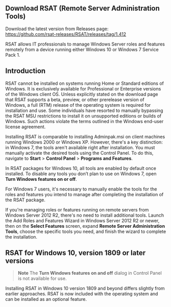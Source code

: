 ## Download RSAT (Remote Server Administration Tools)

Download the latest version from Releases page:       
https://github.com/rsat-releases/RSAT/releases/tag/1.412

RSAT allows IT professionals to manage Windows Server roles and features remotely from a device running either Windows 10 or Windows 7 Service Pack 1.

## Introduction

RSAT cannot be installed on systems running Home or Standard editions of Windows. It is exclusively available for Professional or Enterprise versions of the Windows client OS. Unless explicitly stated on the download page that RSAT supports a beta, preview, or other prerelease version of Windows, a full (RTM) release of the operating system is required for installation and use. Some individuals have resorted to manually bypassing the RSAT MSU restrictions to install it on unsupported editions or builds of Windows. Such actions violate the terms outlined in the Windows end-user license agreement.

Installing RSAT is comparable to installing Adminpak.msi on client machines running Windows 2000 or Windows XP. However, there's a key distinction: in Windows 7, the tools aren't available right after installation. You must manually activate the desired tools using the Control Panel. To do this, navigate to **Start** > **Control Panel** > **Programs and Features**.

In RSAT packages for Windows 10, all tools are enabled by default once installed. To disable any tools you don’t plan to use on Windows 7, open **Turn Windows features on or off**.

For Windows 7 users, it's necessary to manually enable the tools for the roles and features you intend to manage after completing the installation of the RSAT package.

If you're managing roles or features running on remote servers from Windows Server 2012 R2, there's no need to install additional tools. Launch the Add Roles and Features Wizard in Windows Server 2012 R2 or newer, then on the **Select Features** screen, expand **Remote Server Administration Tools**, choose the specific tools you need, and finish the wizard to complete the installation.

## RSAT for Windows 10, version 1809 or later versions

> **Note**
> The **Turn Windows features on and off** dialog in Control Panel is not available for use.

Installing RSAT in Windows 10 version 1809 and beyond differs slightly from earlier approaches. RSAT is now included with the operating system and can be installed as an optional feature.
